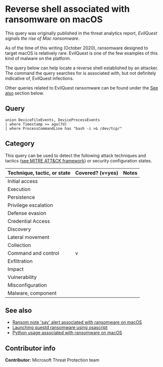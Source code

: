 # Reverse shell associated with ransomware on macOS

This query was originally published in the threat analytics report, *EvilQuest signals the rise of Mac ransomware*.

As of the time of this writing (October 2020), ransomware designed to target macOS is relatively rare. EvilQuest is one of the few examples of this kind of malware on the platform.

The query below can help locate a reverse shell established by an attacker. The command the query searches for is associated with, but not definitely indicative of, EvilQuest infections.

Other queries related to EvilQuest ransomware can be found under the [See also](#see-also) section below.

## Query

```kusto
union DeviceFileEvents, DeviceProcessEvents
| where Timestamp >= ago(7d)
| where ProcessCommandLine has "bash -i >& /dev/tcp/"
```

## Category

This query can be used to detect the following attack techniques and tactics ([see MITRE ATT&CK framework](https://attack.mitre.org/)) or security configuration states.

| Technique, tactic, or state | Covered? (v=yes) | Notes |
|-|-|-|
| Initial access |  |  |
| Execution |  |  |
| Persistence |  |  |
| Privilege escalation |  |  |
| Defense evasion |  |  |
| Credential Access |  |  |
| Discovery |  |  |
| Lateral movement |  |  |
| Collection |  |  |
| Command and control | v |  |
| Exfiltration |  |  |
| Impact |  |  |
| Vulnerability |  |  |
| Misconfiguration |  |  |
| Malware, component |  |  |

## See also

* [Ransom note 'say' alert associated with ransomware on macOS](..\Impact\ransom-note-creation-macos.md)
* [Launching questd ransomware using osascript](..\Execution\launch-questd-w-osascript.md)
* [Python usage associated with ransomware on macOS](python-use-by-ransomware-macos.md)

## Contributor info

**Contributor:** Microsoft Threat Protection team
